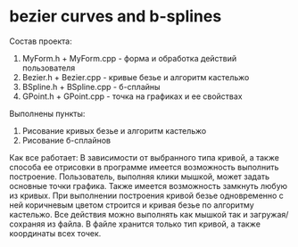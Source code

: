 # bezier curves and b-splines

Состав проекта: 
1. MyForm.h + MyForm.cpp - форма и обработка действий пользователя
2. Bezier.h + Bezier.cpp - кривые безье и алгоритм кастельжо
3. BSpline.h + BSpline.cpp - б-сплайны
4. GPoint.h + GPoint.cpp - точка на графиках и ее свойствах

Выполнены пункты:
1. Рисование кривых безье и алгоритм кастельжо
2. Рисование б-сплайнов

Как все работает:
В зависимости от выбранного типа кривой, а также способа ее отрисовки в программе имеется возможность выполнить построение. 
Пользователь, выполняя клики мышкой, может задать основные точки графика. Также имеется возможность замкнуть любую из кривых.
При выполнении построения кривой безье одновременно с ней коричневым цветом строится и кривая безье по алгоритму кастельжо. 
Все действия можно выполнять как мышкой так и загружая/сохраняя из файла. 
В файле хранится только тип кривой, а также координаты всех точек.
